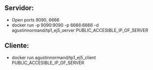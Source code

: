 ## Servidor:
* Open ports 9090, 6666
* docker run -p 9090:9090 -p 6666:6666 -d agustinnormand/tp1_ej5_server PUBLIC_ACCESIBLE_IP_OF_SERVER


## Cliente:
* docker run agustinnormand/tp1_ej5_client PUBLIC_ACCESIBLE_IP_OF_SERVER